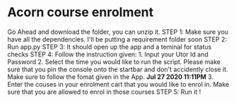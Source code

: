 # Acorn course enrolment
 Go Ahead and download the folder, you can unzip it.
  STEP 1: Make sure you have all the dependencies. I'll be putting a requirement folder soon 
  STEP 2: Run app.py 
  STEP 3: It should open up the app and a teminal for status checks
  STEP 4: Follow the instruction given:
          1. Input your Utor Id and Password 
          2. Select the time you would like to run the script. Please make sure that you pin the console onto the startbar and don't accidently close it. Make sure to follow the 
             fomat given in the App. **Jul 27 2020 11:11PM**
          3. Enter the couses in your enrolment cart that you would like to enrol in. Make sure that you are allowed to enrol in those courses
  STEP 5: Run it !
          
